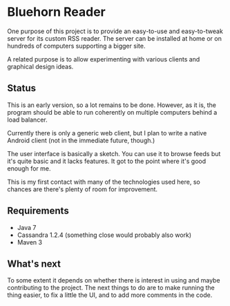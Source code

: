 Bluehorn Reader
===============

One purpose of this project is to provide an easy-to-use and easy-to-tweak server for its custom RSS reader. The server can be installed at home or on hundreds of computers supporting a bigger site.

A related purpose is to allow experimenting with various clients and graphical design ideas.


Status
------

This is an early version, so a lot remains to be done. However, as it is, the program should be able to run coherently on multiple computers behind a load balancer.

Currently there is only a generic web client, but I plan to write a native Android client (not in the immediate future, though.)

The user interface is basically a sketch. You can use it to browse feeds but it's quite basic and it lacks features. It got to the point where it's good enough for me.

This is my first contact with many of the technologies used here, so chances are there's plenty of room for improvement.


Requirements
------------

* Java 7
* Cassandra 1.2.4 (something close would probably also work)
* Maven 3


What's next
-----------

To some extent it depends on whether there is interest in using and maybe contributing to the project. The next things to do are to make running the thing easier, to fix a little the UI, and to add more comments in the code.


